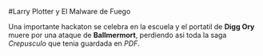 #Larry Plotter y El Malware de Fuego

Una importante hackaton se celebra en la escuela y el portatil de **Digg Ory** muere por una ataque de **Ballmermort**, perdiendo asi toda la saga *Crepusculo* que tenia guardada en *PDF*.
